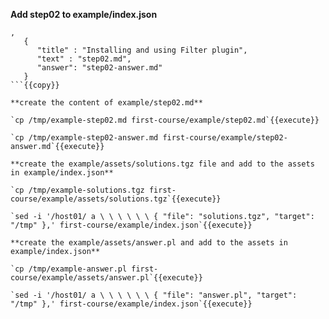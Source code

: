 
**Add step02 to example/index.json**

```
,
   {
      "title" : "Installing and using Filter plugin",
      "text" : "step02.md",
      "answer": "step02-answer.md"
   }
```{{copy}}

**create the content of example/step02.md**

`cp /tmp/example-step02.md first-course/example/step02.md`{{execute}}

`cp /tmp/example-step02-answer.md first-course/example/step02-answer.md`{{execute}}

**create the example/assets/solutions.tgz file and add to the assets in example/index.json**

`cp /tmp/example-solutions.tgz first-course/example/assets/solutions.tgz`{{execute}}

`sed -i '/host01/ a \ \ \ \ \ \ { "file": "solutions.tgz", "target": "/tmp" },' first-course/example/index.json`{{execute}}

**create the example/assets/answer.pl and add to the assets in example/index.json**

`cp /tmp/example-answer.pl first-course/example/assets/answer.pl`{{execute}}

`sed -i '/host01/ a \ \ \ \ \ \ { "file": "answer.pl", "target": "/tmp" },' first-course/example/index.json`{{execute}}